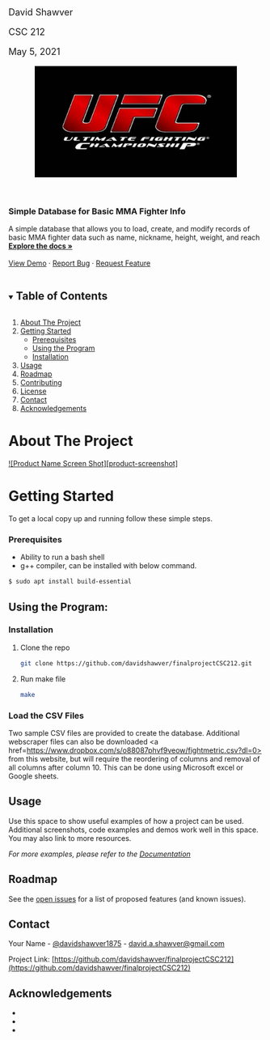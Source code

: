  <p style="font-size:18px;">David Shawver</p>
 <p style="font-size:18px;">CSC 212</p>
 <p style="font-size:18px;">May 5, 2021</p>


<p align="center"><img src="https://github.com/DavidShawver/finalprojectCSC212/blob/master/download.jpg" width="400" height="220" alt="UFC Logo"></p>

<br />
<p align="center">


  
  <a href="https://github.com/davidshawver/finalprojectCSC212">
  </a>

  <h3 align="left">Simple Database for Basic MMA Fighter Info</h3>

  <p align="left">
    A simple database that allows you to load, create, and modify records of basic MMA fighter data such as name, nickname, height, weight, and reach
    <br />
    <a href="https://github.com/davidshawver/finalprojectCSC212/"><strong>Explore the docs »</strong></a>
    <br />
    <br />
    <a href="https://github.com/davidshawver/finalprojectCSC212">View Demo</a>
    ·
    <a href="https://github.com/davidshawver/finalprojectCSC212/issues">Report Bug</a>
    ·
    <a href="https://github.com/davidshawver/finalprojectCSC212/issues">Request Feature</a>
  </p>
</p>



<!-- TABLE OF CONTENTS -->
<details open="open">
  <summary><h2 style="display: inline-block">Table of Contents</h2></summary>
  <ol>
    <li>
      <a href="#about-the-project">About The Project</a>
    </li>
    <li>
      <a href="#getting-started">Getting Started</a>
      <ul>
        <li><a href="#prerequisites">Prerequisites</a></li>
        <li><a href="#Using the Program">Using the Program</a></li>       
        <li><a href="#installation">Installation</a></li>
      </ul>
    </li>
    <li><a href="#usage">Usage</a></li>
    <li><a href="#roadmap">Roadmap</a></li>
    <li><a href="#contributing">Contributing</a></li>
    <li><a href="#license">License</a></li>
    <li><a href="#contact">Contact</a></li>
    <li><a href="#acknowledgements">Acknowledgements</a></li>
  </ol>
</details>



<!-- ABOUT THE PROJECT -->
# About The Project

[![Product Name Screen Shot][product-screenshot]](https://example.com)

<!-- GETTING STARTED -->
# Getting Started

To get a local copy up and running follow these simple steps.

### Prerequisites
*  Ability to run a bash shell
*  g++ compiler, can be installed with below command.
  ```sh
  $ sudo apt install build-essential
  ```

## Using the Program:

### Installation

1. Clone the repo
   ```sh
   git clone https://github.com/davidshawver/finalprojectCSC212.git
   ```
2. Run make file
   ```sh
   make
   ```
### Load the CSV Files

Two sample CSV files are provided to create the database.  Additional webscraper files can also be downloaded <a href=https://www.dropbox.com/s/o88087phvf9veow/fightmetric.csv?dl=0> from this website</a>, but will require the reordering of columns and removal of all columns after column 10.  This can be done using Microsoft excel or Google sheets.


<!-- USAGE EXAMPLES -->
## Usage

Use this space to show useful examples of how a project can be used. Additional screenshots, code examples and demos work well in this space. You may also link to more resources.

_For more examples, please refer to the [Documentation](https://example.com)_



<!-- ROADMAP -->
## Roadmap

See the [open issues](https://github.com/davidshawver/finalprojectCSC212/issues) for a list of proposed features (and known issues).


<!-- CONTACT -->
## Contact

Your Name - [@davidshawver1875](https://twitter.com/davidshawver1875) - david.a.shawver@gmail.com

Project Link: [https://github.com/davidshawver/finalprojectCSC212](https://github.com/davidshawver/finalprojectCSC212)



<!-- ACKNOWLEDGEMENTS -->
## Acknowledgements

* []()
* []()
* []()





<!-- MARKDOWN LINKS & IMAGES -->
<!-- https://www.markdownguide.org/basic-syntax/#reference-style-links -->
[contributors-shield]: https://img.shields.io/github/contributors/othneildrew/Best-README-Template.svg?style=flat-square
[contributors-url]: https://github.com/davidshawver/finalprojectCSC212/graphs/contributors
[linkedin-shield]: https://img.shields.io/badge/-LinkedIn-black.svg?style=for-the-badge&logo=linkedin&colorB=555
[linkedin-url]: https://linkedin.com/in/davidshawver

